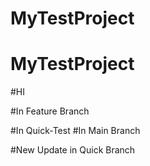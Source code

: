 # MyTestProject
# MyTestProject


#HI

#In Feature Branch

#In Quick-Test
#In Main Branch


#New Update in Quick Branch
